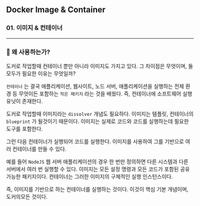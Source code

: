 ## Docker Image & Container

### 01. 이미지 & 컨테이너

---

### 📌 왜 사용하는가?

도커로 작업할때 컨테이너 뿐만 아니라 이미지도 가지고 있다.
그 차이점은 무엇이며, 둘 모두가 필요한 이유는 무엇일까?

`컨테이너` 는 결국 애플리케이션, 웹사이트, 노드 서버, 애플리케이션을 실행하는 전체 환경 등 무엇이든 포함하는 `작은 패키지` 라는 것을 배웠다.
즉, 컨테이너에 소프트웨어 실행 유닛이 존재한다.

도커로 작업할때 이미지라는 `dissolver` 개념도 필요하다. 이미지는 템플릿, 컨테이너의 `blueprint` 가 될것이기 때문이다. 이미지는 실제로 코드와 코드를 실행하는데 필요한 도구를 포함한다.

그런 다음 컨테이너가 실행되어 코드를 실행한다.
이미지를 사용하여 그를 기반으로 여러 컨테이너를 만들 수 있다.

예를 들어 `NodeJS` 웹 서버 애플리케이션의 경우 한 번만 정의하면 다른 시스템과 다른 서버에서 여러 번 실행할 수 있다. 이미지는 모든 설정 명령과 모든 코드가 포함된 공유 가능한 패키지이다. 컨테이너는 그러한 이미지의 구체적인 실행 인스턴스이다.

즉, 이미지를 기반으로 하는 컨테이너를 실행하는 것이다. 이것이 핵심 기본 개념이며, 도커의모든 것이다.
